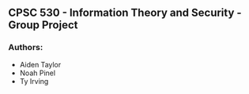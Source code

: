 ## CPSC 530 - Information Theory and Security - Group Project
### Authors:
- Aiden Taylor
- Noah Pinel
- Ty Irving
